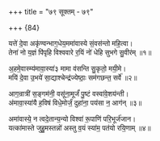 +++
title = "७९ सूक्तम् - ७९"

+++
{84}

यत्ते॑ दे॒वा अकृ॑ण्वन्भाग॒धेय॒ममा॑वास्ये सं॒वस॑न्तो महि॒त्वा।  
तेना॑ नो य॒ज्ञं पि॑पृहि विश्ववारे र॒यिं नो॑ धेहि सुभगे सु॒वीर॑म् ॥१॥

अ॒हमे॒वास्म्य॑मावा॒स्या॑३ मामा व॑सन्ति सु॒कृतो॒ मयी॒मे।  
मयि॑ दे॒वा उ॒भये॑ सा॒द्याश्चेन्द्र॑ज्येष्ठाः॒ सम॑गछन्त॒ सर्वे॑ ॥२॥

आग॒न्रात्री॑ स॒ङ्गम॑नी॒ वसू॑ना॒मूर्जं॑ पु॒ष्टं वस्वा॑वे॒शय॑न्ती।  
अ॑मावा॒स्या॑यै ह॒विष॑ विधे॒मोर्जं॒ दुहा॑ना॒ पय॑सा न॒ आग॑न् ॥३॥

अमा॑वास्ये॒ न त्वदे॒तान्य॒न्यो विश्वा॑ रू॒पाणि॑ परि॒भूर्ज॑जान।  
यत्का॑मास्ते जुहु॒मस्तन्नो॑ अस्तु व॒यं स्या॑म॒ पत॑यो रयि॒णाम् ॥४॥
